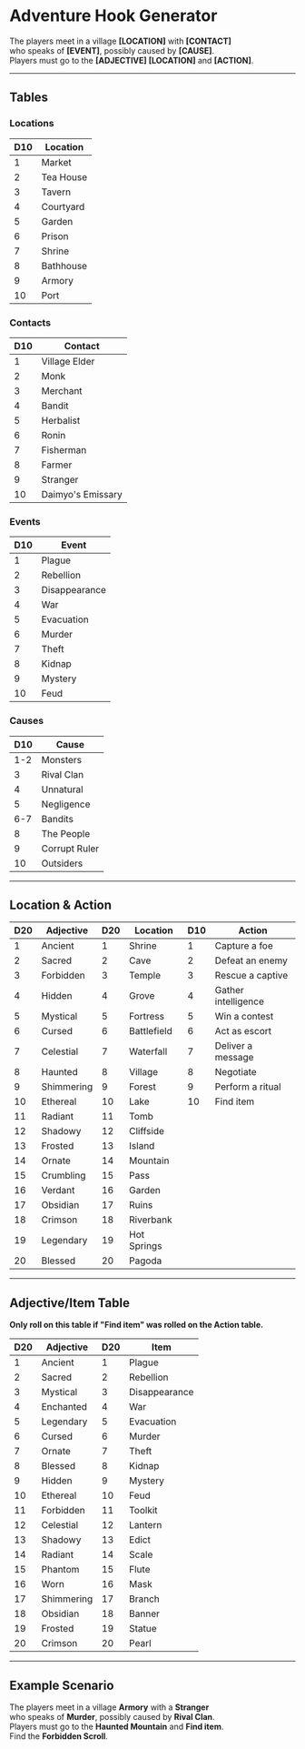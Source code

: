 

# Adventure Hook Generator

The players meet in a village **[LOCATION]** with **[CONTACT]**  
who speaks of **[EVENT]**, possibly caused by **[CAUSE]**.  
Players must go to the **[ADJECTIVE] [LOCATION]** and **[ACTION]**.  

---

## Tables

### Locations
| D10 | Location       |
|-----|----------------|
| 1   | Market         |
| 2   | Tea House      |
| 3   | Tavern         |
| 4   | Courtyard      |
| 5   | Garden         |
| 6   | Prison         |
| 7   | Shrine         |
| 8   | Bathhouse      |
| 9   | Armory         |
| 10  | Port           |

### Contacts
| D10 | Contact             |
|-----|---------------------|
| 1   | Village Elder       |
| 2   | Monk                |
| 3   | Merchant            |
| 4   | Bandit              |
| 5   | Herbalist           |
| 6   | Ronin               |
| 7   | Fisherman           |
| 8   | Farmer              |
| 9   | Stranger            |
| 10  | Daimyo's Emissary   |

### Events
| D10 | Event          |
|-----|----------------|
| 1   | Plague         |
| 2   | Rebellion      |
| 3   | Disappearance  |
| 4   | War            |
| 5   | Evacuation     |
| 6   | Murder         |
| 7   | Theft          |
| 8   | Kidnap         |
| 9   | Mystery        |
| 10  | Feud           |

### Causes
| D10   | Cause            |
|-------|------------------|
| 1-2   | Monsters         |
| 3     | Rival Clan       |
| 4     | Unnatural        |
| 5     | Negligence       |
| 6-7   | Bandits          |
| 8     | The People       |
| 9     | Corrupt Ruler    |
| 10    | Outsiders        |

---

## Location & Action
| D20 | Adjective       | D20 | Location      | D10 | Action                |
|------|----------------|------|---------------|------|-----------------------|
| 1    | Ancient        | 1    | Shrine        | 1    | Capture a foe         |
| 2    | Sacred         | 2    | Cave          | 2    | Defeat an enemy       |
| 3    | Forbidden      | 3    | Temple        | 3    | Rescue a captive      |
| 4    | Hidden         | 4    | Grove         | 4    | Gather intelligence   |
| 5    | Mystical       | 5    | Fortress      | 5    | Win a contest         |
| 6    | Cursed         | 6    | Battlefield   | 6    | Act as escort         |
| 7    | Celestial      | 7    | Waterfall     | 7    | Deliver a message     |
| 8    | Haunted        | 8    | Village       | 8    | Negotiate             |
| 9    | Shimmering     | 9    | Forest        | 9    | Perform a ritual      |
| 10   | Ethereal       | 10   | Lake          | 10   | Find item             |
| 11   | Radiant        | 11   | Tomb          |      |                       |
| 12   | Shadowy        | 12   | Cliffside     |      |                       |
| 13   | Frosted        | 13   | Island        |      |                       |
| 14   | Ornate         | 14   | Mountain      |      |                       |
| 15   | Crumbling      | 15   | Pass          |      |                       |
| 16   | Verdant        | 16   | Garden        |      |                       |
| 17   | Obsidian       | 17   | Ruins         |      |                       |
| 18   | Crimson        | 18   | Riverbank     |      |                       |
| 19   | Legendary      | 19   | Hot Springs   |      |                       |
| 20   | Blessed        | 20   | Pagoda        |      |                       |

---

## Adjective/Item Table
**Only roll on this table if "Find item" was rolled on the Action table.**

| D20 | Adjective       | D20 | Item           |
|------|----------------|------|----------------|
| 1    | Ancient        | 1    | Plague         |
| 2    | Sacred         | 2    | Rebellion      |
| 3    | Mystical       | 3    | Disappearance  |
| 4    | Enchanted      | 4    | War            |
| 5    | Legendary      | 5    | Evacuation     |
| 6    | Cursed         | 6    | Murder         |
| 7    | Ornate         | 7    | Theft          |
| 8    | Blessed        | 8    | Kidnap         |
| 9    | Hidden         | 9    | Mystery        |
| 10   | Ethereal       | 10   | Feud           |
| 11   | Forbidden      | 11   | Toolkit        |
| 12   | Celestial      | 12   | Lantern        |
| 13   | Shadowy        | 13   | Edict          |
| 14   | Radiant        | 14   | Scale          |
| 15   | Phantom        | 15   | Flute          |
| 16   | Worn           | 16   | Mask           |
| 17   | Shimmering     | 17   | Branch         |
| 18   | Obsidian       | 18   | Banner         |
| 19   | Frosted        | 19   | Statue         |
| 20   | Crimson        | 20   | Pearl          |

---

## Example Scenario

The players meet in a village **Armory** with a **Stranger**  
who speaks of **Murder**, possibly caused by **Rival Clan**.  
Players must go to the **Haunted Mountain** and **Find item**.  
Find the **Forbidden Scroll**.  
